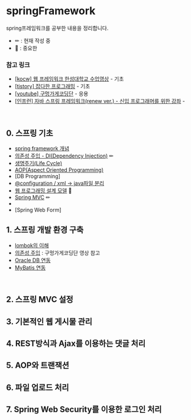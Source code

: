 # springFramework
spring프레임워크를 공부한 내용을 정리합니다.
* ✏ : 현재 작성 중
* 📌 : 중요한 


### 참고 링크
* [[kocw] 웹 프레임워크 한성대학교 수업영상](http://www.kocw.net/home/search/kemView.do?kemId=1189891) - 기초
* [[tistory] 잡다한 프로그래밍](https://diqmwl-programming.tistory.com/category/%ED%94%84%EB%A1%9C%EA%B7%B8%EB%9E%98%EB%B0%8D/Spring) - 기초
* [[youtube] 구멍가게코딩단](https://www.youtube.com/channel/UCDSOG5uxzNiTPrlAgbE59dA/videos) - 응용
* [[인프런] 자바 스프링 프레임워크(renew ver.) - 신입 프로그래머를 위한 강좌](https://www.inflearn.com/course/%EC%8A%A4%ED%94%84%EB%A7%81-%ED%94%84%EB%A0%88%EC%9E%84%EC%9B%8C%ED%81%AC_renew/dashboard) - 
<br>

## 0. 스프링 기초
* [spring framework 개념](https://github.com/ty990520/springFramework/blob/main/08.md)
* [의존성 주입 - DI(Dependency Injection)](https://github.com/ty990520/springFramework/blob/main/09.md) ✏
* [생명주기(Life Cycle)](https://github.com/ty990520/springFramework/blob/main/10.md)
* [AOP(Aspect Oriented Programming)](https://github.com/ty990520/springFramework/blob/main/07.md)
* [DB Programming]
* [@configuration / xml -> java파일 분리](https://github.com/ty990520/springFramework/blob/main/11.md)
* [웹 프로그래밍 설계 모델](https://github.com/ty990520/springFramework/blob/main/12.md) 📌
* [Spring MVC](https://github.com/ty990520/springFramework/blob/main/05.md) ✏
* 
* [Spring Web Form]


## 1. 스프링 개발 환경 구축
* [lombok의 이해](https://github.com/ty990520/springFramework/blob/main/01.md)
* [의존성 주입](https://github.com/ty990520/springFramework/blob/main/02.md) : 구멍가게코딩단 영상 참고
* [Oracle DB 연동](https://github.com/ty990520/springFramework/blob/main/03.md)
* [MyBatis 연동](https://github.com/ty990520/springFramework/blob/main/04.md)
<br>

## 2. 스프링 MVC 설정

## 3. 기본적인 웹 게시물 관리

## 4. REST방식과 Ajax를 이용하는 댓글 처리

## 5. AOP와 트랜잭션

## 6. 파일 업로드 처리

## 7. Spring Web Security를 이용한 로그인 처리
